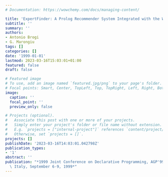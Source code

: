 ```yaml
---
# Documentation: https://wowchemy.com/docs/managing-content/

title: 'ExpertFinder: A Prolog Recommender System Integrated with the WWW'
subtitle: ''
summary: ''
authors:
- Antonio Brogi
- G. Marongiu
tags: []
categories: []
date: '1999-01-01'
lastmod: 2023-03-16T15:03:01+01:00
featured: false
draft: false

# Featured image
# To use, add an image named `featured.jpg/png` to your page's folder.
# Focal points: Smart, Center, TopLeft, Top, TopRight, Left, Right, BottomLeft, Bottom, BottomRight.
image:
  caption: ''
  focal_point: ''
  preview_only: false

# Projects (optional).
#   Associate this post with one or more of your projects.
#   Simply enter your project's folder or file name without extension.
#   E.g. `projects = ["internal-project"]` references `content/project/deep-learning/index.md`.
#   Otherwise, set `projects = []`.
projects: []
publishDate: '2023-03-16T14:03:01.042798Z'
publication_types:
- '1'
abstract: ''
publication: "*1999 Joint Conference on Declarative Programming, AGP'99, L'Aquila,\
  \ Italy, September 6-9, 1999*"
---
```

